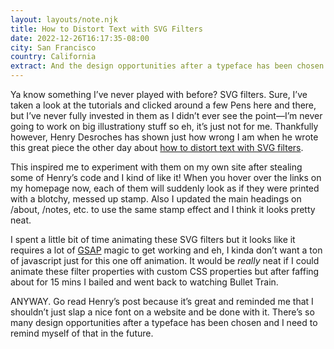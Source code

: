 ```yaml
---
layout: layouts/note.njk
title: How to Distort Text with SVG Filters
date: 2022-12-26T16:17:35-08:00
city: San Francisco
country: California
extract: And the design opportunities after a typeface has been chosen.
---
```


Ya know something I’ve never played with before? SVG filters. Sure, I’ve taken a look at the tutorials and clicked around a few Pens here and there, but I’ve never fully invested in them as I didn’t ever see the point—I’m never going to work on big illustrationy stuff so eh, it’s just not for me. Thankfully however, Henry Desroches has shown just how wrong I am when he wrote this great piece the other day about [how to distort text with SVG filters](https://henry.codes/writing/how-to-distort-text-with-svg/).

This inspired me to experiment with them on my own site after stealing some of Henry’s code and I kind of like it! When you hover over the links on my homepage now, each of them will suddenly look as if they were printed with a blotchy, messed up stamp. Also I updated the main headings on /about, /notes, etc. to use the same stamp effect and I think it looks pretty neat.

I spent a little bit of time animating these SVG filters but it looks like it requires a lot of [GSAP](https://greensock.com/gsap/) magic to get working and eh, I kinda don’t want a ton of javascript just for this one off animation. It would be _really_ neat if I could animate these filter properties with custom CSS properties but after faffing about for 15 mins I bailed and went back to watching Bullet Train.

ANYWAY. Go read Henry’s post because it’s great and reminded me that I shouldn’t just slap a nice font on a website and be done with it. There’s so many design opportunities after a typeface has been chosen and I need to remind myself of that in the future.
